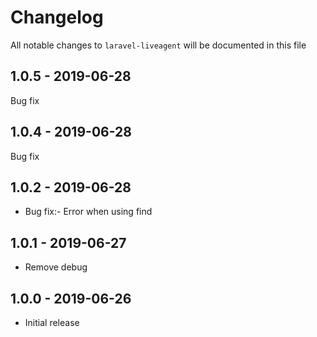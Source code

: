 # Changelog

All notable changes to `laravel-liveagent` will be documented in this file

## 1.0.5 - 2019-06-28

Bug fix

## 1.0.4 - 2019-06-28

Bug fix

## 1.0.2 - 2019-06-28

- Bug fix:-
	Error when using find

## 1.0.1 - 2019-06-27

- Remove debug

## 1.0.0 - 2019-06-26

- Initial release

